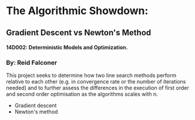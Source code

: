 # The Algorithmic Showdown:
## Gradient Descent vs Newton's Method

#### 14D002: Deterministic Models and Optimization.

### By: Reid Falconer 

This project seeks to determine how two line search methods perform relative to each other (e.g. in convergence rate
or the number of iterations needed) and to further assess the differences in the execution of first order and second order optimisation as the algorithms scales with n.

- Gradient descent 
- Newton's method


